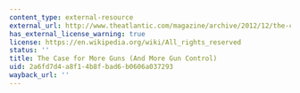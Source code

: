 ```yaml
---
content_type: external-resource
external_url: http://www.theatlantic.com/magazine/archive/2012/12/the-case-for-more-guns-and-more-gun-control/309161/
has_external_license_warning: true
license: https://en.wikipedia.org/wiki/All_rights_reserved
status: ''
title: The Case for More Guns (And More Gun Control)
uid: 2a6fd7d4-a8f1-4b8f-bad6-b0606a037293
wayback_url: ''
---
```

